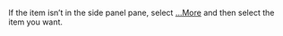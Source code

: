 If the item isn’t in the side panel pane, select […More](../maker/canvas-apps/intro-maker-portal.md#1--left-navigation-pane) and then select the item you want.